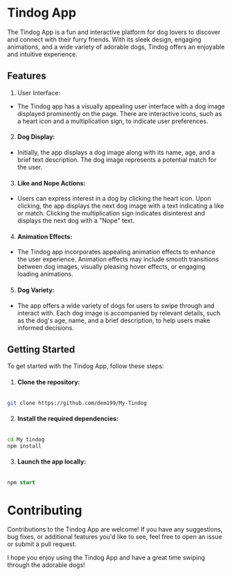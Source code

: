 # Tindog App

The Tindog App is a fun and interactive platform for dog lovers to discover and connect with their furry friends. With its sleek design, engaging animations, and a wide variety of adorable dogs, Tindog offers an enjoyable and intuitive experience.

## Features

1. User Interface:

- The Tindog app has a visually appealing user interface with a dog image displayed prominently on the page.
  There are interactive icons, such as a heart icon and a multiplication sign, to indicate user preferences.

2. #### Dog Display:

- Initially, the app displays a dog image along with its name, age, and a brief text description.
  The dog image represents a potential match for the user.

3. #### Like and Nope Actions:

- Users can express interest in a dog by clicking the heart icon. Upon clicking, the app displays the next dog image with a text indicating a like or match.
  Clicking the multiplication sign indicates disinterest and displays the next dog with a "Nope" text.

4. #### Animation Effects:

- The Tindog app incorporates appealing animation effects to enhance the user experience.
  Animation effects may include smooth transitions between dog images, visually pleasing hover effects, or engaging loading animations.

5. #### Dog Variety:

- The app offers a wide variety of dogs for users to swipe through and interact with.
  Each dog image is accompanied by relevant details, such as the dog's age, name, and a brief description, to help users make informed decisions.

## Getting Started

To get started with the Tindog App, follow these steps:

1. #### Clone the repository:

```bash

git clone https://github.com/dem199/My-Tindog

```

2. #### Install the required dependencies:

```bash

cd My tindog
npm install

```

3. #### Launch the app locally:

```sql

npm start

```

# Contributing

Contributions to the Tindog App are welcome! If you have any suggestions, bug fixes, or additional features you'd like to see, feel free to open an issue or submit a pull request.

I hope you enjoy using the Tindog App and have a great time swiping through the adorable dogs!
